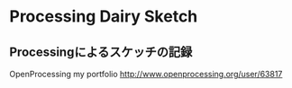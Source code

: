 # Processing Dairy Sketch

## Processingによるスケッチの記録
OpenProcessing my portfolio
http://www.openprocessing.org/user/63817
